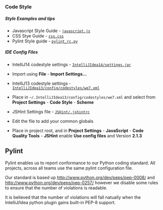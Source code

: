 ### Code Style ###

##### Style Examples and tips #####

* Javascript Style Guide - [`javascript.js`](javascript.js)
* CSS Stye Guide - [`css.css`](css.css)
* Pylint Style guide - [`pylint_rc.py`](pylint_rc.py)

##### IDE Config Files #####

* IntelliJ14 codestyle settings - [`IntelliJIdea14/settings.jar`](/IntelliJIdea14/settings.jar)
 * Import using **File** - **Import Settings...**


* IntelliJ13 codestyle settings - [`IntelliJIdea13/config/codestyles/we7.xml`](/IntelliJIdea13/config/codestyles/we7.xml)
 * Place in `~/.IntelliJIdea13/config/codestyles/we7.xml` and 
   select from **Project Settings** - **Code Style** - **Scheme**


* JSHint Settings file - [`JSHint/.jshintrc`](/config/.jshintrc)
 * Edit the file to add your common globals
 * Place in project root, and in **Project Settings** - **JavaScript** - **Code Quality Tools** - **JSHint** enable **Use config files** and Version **2.1.3**

## Pylint ##

Pylint enables us to report conformance to our Python coding standard.
All projects, across all teams use the same pylint configuration file. 

Our standard is based up http://www.python.org/dev/peps/pep-0008/ and 
http://www.python.org/dev/peps/pep-0257/ however we disable some rules 
to ensure that the number of violations is readable. 

It is believed that the number of violations will fall natually when the 
IntelliJ/Idea python plugin gains built-in PEP-8 support. 



